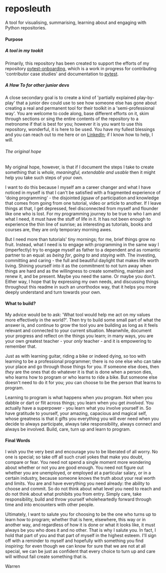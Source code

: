 # reposleuth
A tool for visualising, summarising, learning about and engaging with Python repositories. 

#### Purpose
##### A tool in my tookit
Primarily, this repository has been created to support the efforts of my repository [pytest-onboarding](https://github.com/WarrenTheRabbit/pytest-onboarding/blob/main/README.md), which is a work in progress for contributing 'contributor case studies' and documentation to [pytest](https://docs.pytest.org/en/7.4.x/).

##### A *How To* for other junior devs  
A close secondary goal is to create a kind of 'partially explained play-by-play' that a junior dev could use to see how someone else has gone about creating a real and permanent tool for their toolkit in a 'semi-professional way'. You are welcome to code along, base different efforts on it, skim through sections or sing the entire contents of the repository to a metronome if that is best for you; however it is you want to use this repository, wonderful, it is here to be used. You have my fullest blessings and you can reach out to me here or on [LinkedIn](https://www.linkedin.com/in/warrenmarkham/); if I know how to help, I will.

###### The original hope
My original hope, however, is that if I document the steps I take to create something that is *whole, meaningful, extendable and usable* then it might help you take such steps of your own. 

I want to do this because I myself am a career changer and what I have noticed in myself is that I can't be satisfied with a fragmented experience of 'doing programming' - the disjointed jigsaw of participation and knowledge that comes from going from one tutorial, video or article to another. If I leave things at that, I get depressed, feel disconnected from myself and flounder like one who is lost. For my programming journey to be true to who I am and what I need, it must have the stuff of life in it. It has not been enough to experience the thin line of sunrise; as interesting as tutorials, books and courses are, they are only temporary morning awes.

But I need more than tutorials' tiny mornings; for me, brief things grow no fruit. Instead, what I need is to engage with programming in the same way I (imperfectly) try to engage myself as father to a dependent and as romantic partner to an equal: as *being for*, *going to* and *staying with*. The investing, committing and caring - the full and beautiful daylight that makes life worth living. Shining yourself into it as the commitment to not turn away when things are hard and as the willingness to create something, maintain and renew it, and be present. Maybe you need the same. Or maybe you don't. Either way, I hope that by expressing my own needs, and discussing things throughout this readme in such an unorthodox way, that it helps you more deeply understand and turn towards your own.


#### What to build?
My advice would be to ask: 'What tool would help me act on my values more effectively in the world?'. Then try to build some small part of what the answer is, and continue to grow the tool you are building as long as it feels relevant and connected to your current situation. Meanwhile, document your progress and reflect on the things you learn; in many ways, you are your own greatest teacher - your *only* teacher - and it is empowering to remember that. 

Just as with learning guitar, riding a bike or indeed dying, so too with learning to be a professional programmer; there is no one else who can take your place and go through those things for you. If someone else does, then *they* are the ones that do whatever it is that is done when a person dies, who learns how to program or who learns to ride a bike. But someone else doesn't need to do it for you; *you* can choose to be the person that learns to program. 

Learning to program is what happens when *you* program. Not when you dabble or dart or flit across things; you learn when you get *involved*. You actually have a superpower - you learn what you involve yourself in. So have gratitude to yourself, your amazing, capacious and magical self, whose greatness is that it gifts you everything you will ever need when you decide to always participate, always take responsibility, always connect and always be involved. Build, care, turn up and learn to program. 

#### Final Words
I wish you the very best and encourage you to be liberated of all worry. No one is special; so take off all such cruel yokes that make you doubt, compare or fear. You need not spend a single moment more wondering about whether or not you are good enough. You need not figure out whether you are unemployed, or employed at a particular salary, or in a certain industry, because someone knows the truth about your real worth and limits. You are and have everything you need already: the ability to choose and commit. So do not think about what level you need to reach and do not think about what prohibits you from entry. Simply care, take responsibility, build and throw yourself wholeheartedly forward through time and into encounters with other people.

Ultimately, I want to salute you for choosing to be the one who turns up to learn how to program; whether that is here, elsewhere, this way or in another way, and regardless of how it is done or what it looks like, it must always be you who does it and no other. That is why I salute you. In fact, I hold that part of you and that part of myself in the highest esteem. I'll sign off with a reminder to myself and hopefully with something you find inspiring: for even though we can know for sure that we are not at all special, we can be just as confident that every choice to turn up and care will without fail create something that is. 

Warren
